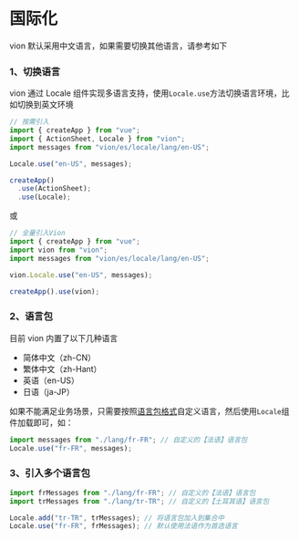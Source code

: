 # 国际化

vion 默认采用中文语言，如果需要切换其他语言，请参考如下

### 1、切换语言

vion 通过 Locale 组件实现多语言支持，使用`Locale.use`方法切换语言环境，比如切换到英文环境

```js
// 按需引入
import { createApp } from "vue";
import { ActionSheet, Locale } from "vion";
import messages from "vion/es/locale/lang/en-US";

Locale.use("en-US", messages);

createApp()
  .use(ActionSheet);
  .use(Locale);

```

或

```js
// 全量引入Vion
import { createApp } from "vue";
import vion from "vion";
import messages from "vion/es/locale/lang/en-US";

vion.Locale.use("en-US", messages);

createApp().use(vion);
```

### 2、语言包

目前 vion 内置了以下几种语言

- 简体中文（zh-CN）
- 繁体中文（zh-Hant）
- 英语（en-US）
- 日语（ja-JP）

如果不能满足业务场景，只需要按照[语言包格式](https://git.woa.com/q-ui/q-ui/blob/feature/locale/src/locale/lang/zh-CN.js)自定义语言，然后使用`Locale`组件加载即可，如：

```js
import messages from "./lang/fr-FR"; // 自定义的【法语】语言包
Locale.use("fr-FR", messages);
```

### 3、引入多个语言包

```js
import frMessages from "./lang/fr-FR"; // 自定义的【法语】语言包
import trMessages from "./lang/tr-TR"; // 自定义的【土耳其语】语言包

Locale.add("tr-TR", trMessages); // 将语言包加入到集合中
Locale.use("fr-FR", frMessages); // 默认使用法语作为首选语言
```
